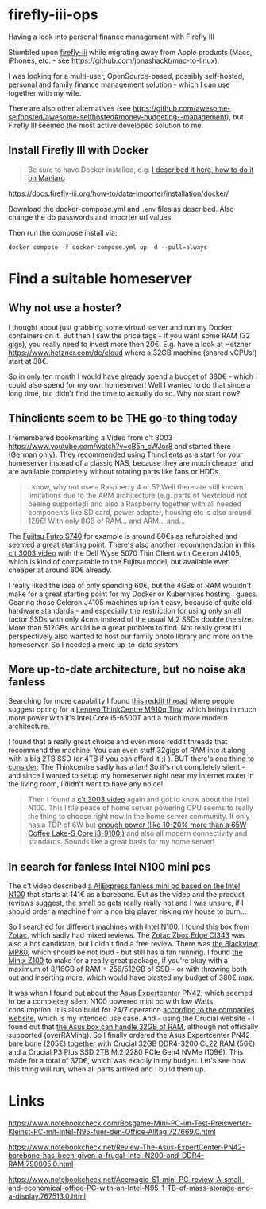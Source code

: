 # firefly-iii-ops
Having a look into personal finance management with Firefly III


Stumbled upon [firefly-iii](https://firefly-iii.org/) while migrating away from Apple products (Macs, iPhones, etc. - see https://github.com/jonashackt/mac-to-linux).

I was looking for a multi-user, OpenSource-based, possibly self-hosted, personal and family finance management solution - which I can use together with my wife.

There are also other alternatives (see https://github.com/awesome-selfhosted/awesome-selfhosted#money-budgeting--management), but Firefly III seemed the most active developed solution to me.


## Install Firefly III with Docker

> Be sure to have Docker installed, e.g. [I described it here, how to do it on Manjaro](https://github.com/jonashackt/mac-to-linux?tab=readme-ov-file#docker) 

https://docs.firefly-iii.org/how-to/data-importer/installation/docker/

Download the docker-compose.yml and `.env` files as described. Also change the db passwords and importer url values.

Then run the compose install via:

```shell
docker compose -f docker-compose.yml up -d --pull=always
```


# Find a suitable homeserver

## Why not use a hoster?

I thought about just grabbing some virtual server and run my Docker containers on it. But then I saw the price tags - if you want some RAM (32 gigs), you really need to invest more then 20€. E.g. have a look at Hetzner https://www.hetzner.com/de/cloud where a 32GB machine (shared vCPUs!) start at 38€.

So in only ten month I would have already spend a budget of 380€ - which I could also spend for my own homeserver! Well I wanted to do that since a long time, but didn't find the time to actually do so. Why not start now?


## Thinclients seem to be THE go-to thing today

I remembered bookmarking a Video from c't 3003 https://www.youtube.com/watch?v=cB5n_cWJor8 and started there (German only). They recommended using Thinclients as a start for your homeserver instead of a classic NAS, because they are much cheaper and are available completely without rotating parts like fans or HDDs.

> I know, why not use a Raspberry 4 or 5? Well there are still known limitations due to the ARM architecture (e.g. parts of Nextcloud not beeing supported) and also a Raspberry together with all needed components like SD card, power adapter, housing etc is also around 120€! With only 8GB of RAM... and ARM... and...

The [Fujitsu Futro S740](https://www.ram-koenig.de/Fujitsu-Futro-S740-ThinClient-Intel-J4105-150GHz-4GB-16GB-SSD-Netzteil) for example is around 80€s as refurbished and [seemed a great starting point](https://www.heise.de/ratgeber/Gebrauchter-Mini-PC-fuer-70-Euro-Thin-Client-Fujitsu-Futro-S740-7485477.html). There's also another recommendation in [this c't 3003 video](https://www.youtube.com/watch?v=K10bMgX0qoc) with the Dell Wyse 5070 Thin Client with Celeron J4105, which is kind of comparable to the Fujitsu model, but available even cheaper at around 60€ already.

I really liked the idea of only spending 60€, but the 4GBs of RAM wouldn't make for a great starting point for my Docker or Kubernetes hosting I guess. Gearing those Celeron J4105 machines up isn't easy, because of quite old hardware standards - and especially the restriction for using only small factor SSDs with only 4cms instead of the usual M.2 SSDs double the size. More than 512GBs would be a great problem to find. Not really great if I perspectively also wanted to host our family photo library and more on the homeserver. So I needed a more up-to-date system!


## More up-to-date architecture, but no noise aka fanless

Searching for more capability I found [this reddit thread](https://www.reddit.com/r/HomeServer/comments/1c06m4w/thin_client_recommendations/) where people suggest opting for a [Lenovo ThinkCentre M910q Tiny](https://www.refurbed.de/p/lenovo-thinkcentre-m910q-tiny/71916b/), which brings in much more power with it's Intel Core i5-6500T and a much more modern architecture.  

I found that a really great choice and even more reddit threads that recommend the machine! You can even stuff 32gigs of RAM into it along with a big 2TB SSD (or 4TB if you can afford it ;) ). BUT there's [one thing to consider](https://www.refurbed.de/p/lenovo-thinkcentre-m910q-tiny/71916b/): The Thinkcentre sadly has a fan! So it's not completely silent - and since I wanted to setup my homeserver right near my internet router in the living room, I didn't want to have any noice!

> Then I found a [c't 3003 video](https://www.youtube.com/watch?v=OOHszBodhbc) again and got to know about the Intel N100. This little peace of home server powering CPU seems to really the thing to choose right now in the home server community. It only has a TDP of 6W but [enough power (like 10-20% more than a 65W Coffee Lake-S Core i3-9100!)](https://wccftech.com/intel-n100-quad-e-core-cpu-gaming-benchmarks-surface-6w-chip-with-xe-lp-igpu/) and also all modern connectivity and standards. Sounds like a great basis for my home server!


## In search for fanless Intel N100 mini pcs

The c't video described [a AliExpress fanless mini pc based on the Intel N100](https://de.aliexpress.com/item/1005004360072281.html) that starts at 141€ as a barebone. But as the video and the product reviews suggest, the small pc gets really really hot and I was unsure, if I should order a machine from a non big player risking my house to burn... 

So I searched for different machines with Intel N100. I found [this box from Zotac](https://www.mindfactory.de/product_info.php/Zotac-ZBOX-CI337NANO-N100-Intel-DDR5-HDMI-DP-passiv_1515007.html), which sadly had mixed reviews. The [Zotac Zbox Edge CI343](https://www.heise.de/tests/Luefterloser-Mini-PC-im-Test-Zotac-Zbox-Edge-CI343-mit-Intel-N100-9584768.html?seite=all) was also a hot candidate, but I didn't find a free review. There was [the Blackview MP80]([https://www.techstage.de/test/guenstiger-mini-pc-bietet-erstaunlich-viel-t-bao-n100-fuer-165-euro-im-test/8pdzclb](https://www.techstage.de/test/klein-praktisch-gut-mini-pc-blackview-mp80-fuer-200-euro-ueberrascht-im-test/eslw67h)), which should be not loud - but still has a fan running. I found [the Minix Z100](https://www.techstage.de/test/passiv-gekuehlter-mini-pc-minix-z100-im-test-lautlos-durchdacht-und-gut-fuer-259-euro/31s7gee) to make for a really great package, if you're okay with a maximum of 8/16GB of RAM + 256/512GB of SSD - or with throwing both out and inserting more, which would have blasted my budget of 380€ max.

It was when I found out about the [Asus Expertcenter PN42](https://www.techstage.de/test/luefterloser-mini-pc-mit-geringem-stromverbrauch-im-test-asus-expertcenter-pn42/m517x1s), which seemed to be a completely silent N100 powered mini pc with low Watts consumption. It is also build for 24/7 operation [according to the companies website](https://www.asus.com/de/displays-desktops/mini-pcs/pn-series/asus-expertcenter-pn42/), which is my intended use case. And - using the Crucial website - I found out that [the Asus box can handle 32GB of RAM](https://www.crucial.de/compatible-upgrade-for/asus/asus-expertcenter-pn42-(n100-n200)), although not officially supported (overRAMing). So I finally ordered the Asus Expertcenter PN42 bare bone (205€) together with Crucial 32GB DDR4-3200 CL22 RAM (56€) and a Crucial P3 Plus SSD 2TB M.2 2280 PCIe Gen4 NVMe (109€). This made for a total of 370€, which was exactly in my budget. Let's see how this thing will run, when all parts arrived and I build them up.



# Links

https://www.notebookcheck.com/Bosgame-Mini-PC-im-Test-Preiswerter-Kleinst-PC-mit-Intel-N95-fuer-den-Office-Alltag.727669.0.html

https://www.notebookcheck.net/Review-The-Asus-ExpertCenter-PN42-barebone-has-been-given-a-frugal-Intel-N200-and-DDR4-RAM.790005.0.html 

https://www.notebookcheck.net/Acemagic-S1-mini-PC-review-A-small-and-economical-office-PC-with-an-Intel-N95-1-TB-of-mass-storage-and-a-display.767513.0.html


